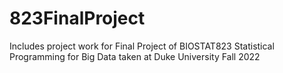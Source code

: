 # 823FinalProject
Includes project work for Final Project of BIOSTAT823 Statistical Programming for Big Data taken at Duke University Fall 2022
